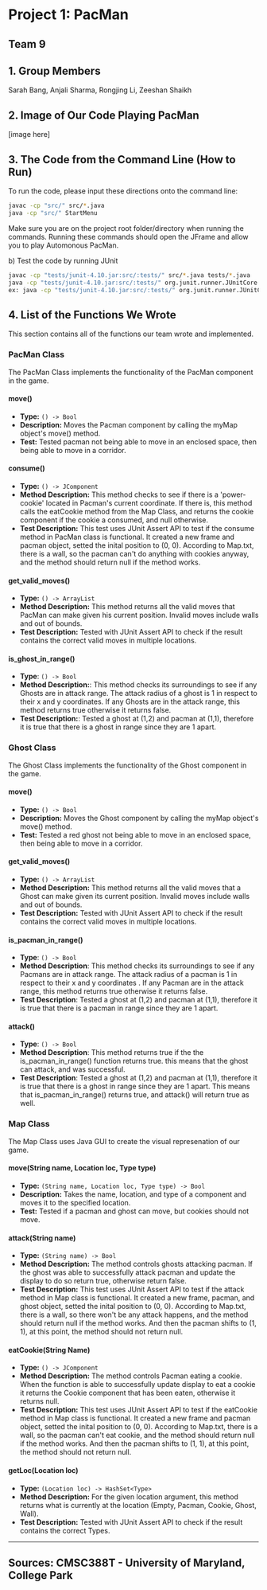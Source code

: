 # Project 1: PacMan #
## **Team 9**

## 1. Group Members
Sarah Bang, Anjali Sharma, Rongjing Li, Zeeshan Shaikh


## 2. Image of Our Code Playing PacMan
[image here]


## 3. The Code from the Command Line (How to Run)
To run the code, please input these directions onto the command line:
```bash
javac -cp "src/" src/*.java
java -cp "src/" StartMenu
```
Make sure you are on the project root folder/directory when running the commands.
Running these commands should open the JFrame and allow you to play Automonous PacMan.

b) Test the code by running JUnit
```bash
javac -cp "tests/junit-4.10.jar:src/:tests/" src/*.java tests/*.java
java -cp "tests/junit-4.10.jar:src/:tests/" org.junit.runner.JUnitCore your_test_here
ex: java -cp "tests/junit-4.10.jar:src/:tests/" org.junit.runner.JUnitCore TestGhostMove
```

## 4. List of the Functions We Wrote
This section contains all of the functions our team wrote and implemented.

### PacMan Class
The PacMan Class implements the functionality of the PacMan component in the game.

#### move()
- **Type:** `() -> Bool`
- **Description:** Moves the Pacman component by calling the myMap object's move() method.
- **Test:** Tested pacman not being able to move in an enclosed space, then being able to
move in a corridor.

#### consume()
- **Type:** `() -> JComponent`
- **Method Description:** This method checks to see if there is a 'power-cookie' located in Pacman's current coordinate. If there is, this method calls the eatCookie method from the Map Class, and returns the cookie component if the cookie a consumed, and null otherwise.
- **Test Description:** This test uses JUnit Assert API to test if the consume method in PacMan class is functional. It created a new frame and pacman object, setted the inital position to (0, 0). According to Map.txt, there is a wall, so the pacman can't do anything with cookies anyway, and the method should return null if the method works.

#### get_valid_moves()
- **Type:** `() -> ArrayList`
- **Method Description:** This method returns all the valid moves that PacMan can make given his current position. Invalid moves include walls and out of bounds.
- **Test Description:** Tested with JUnit Assert API to check if the result contains the correct valid moves in multiple locations.

#### is_ghost_in_range()
- **Type**: `() -> Bool`
- **Method Description:**: This method checks its surroundings to see if any Ghosts are in attack range. The attack radius of a ghost is 1 in respect to their x and y coordinates. If any Ghosts are in the attack range, this method returns true otherwise it returns false.
- **Test Description:**: Tested a ghost at (1,2) and pacman at (1,1), therefore it is true that there is a ghost in range since they are 1 apart.


### Ghost Class
The Ghost Class implements the functionality of the Ghost component in the game.

#### move()
- **Type:** `() -> Bool`
- **Description:** Moves the Ghost component by calling the myMap object's move() method.
- **Test:** Tested a red ghost not being able to move in an enclosed space, then being able to
move in a corridor.

#### get_valid_moves()
- **Type:** `() -> ArrayList`
- **Method Description:** This method returns all the valid moves that a Ghost can make given its current position. Invalid moves include walls and out of bounds.
- **Test Description:** Tested with JUnit Assert API to check if the result contains the correct valid moves in multiple locations.

#### is_pacman_in_range()

- **Type**: `() -> Bool`
- **Method Description**: This method checks its surroundings to see if any Pacmans are in attack range. The attack radius of a pacman is 1 in respect to their x and y coordinates . If any Pacman are in the attack range, this method returns true otherwise it returns false.
- **Test Description**: Tested a ghost at (1,2) and pacman at (1,1), therefore it is true that there is a pacman in range since they are 1 apart.

#### attack()

- **Type**: `() -> Bool`
- **Method Description**: This method returns true if the the is_pacman_in_range() function returns true. this means that the ghost can attack, and was successful. 
- **Test Description**: Tested a ghost at (1,2) and pacman at (1,1), therefore it is true that there is a ghost in range since they are 1 apart. This means that is_pacman_in_range() returns true, and attack() will return true as well. 


### Map Class
The Map Class uses Java GUI to create the visual represenation of our game.

#### move(String name, Location loc, Type type)
- **Type:** `(String name, Location loc, Type type) -> Bool`
- **Description:** Takes the name, location, and type of a component and moves it to the specified location.
- **Test:** Tested if a pacman and ghost can move, but cookies should not move.

#### attack(String name)
- **Type:** `(String name) -> Bool`
- **Method Description:** The method controls ghosts attacking pacman. If the ghost was able to successfully attack pacman and update the display to do so return true, otherwise return false.
- **Test Description:** This test uses JUnit Assert API to test if the attack method in Map class is functional. It created a new frame, pacman, and ghost object, setted the inital position to (0, 0). According to Map.txt, there is a wall, so there won't be any attack happens, and the method should return null if the method works. And then the pacman shifts to (1, 1), at this point, the method should not return null.

#### eatCookie(String Name)
- **Type:** `() -> JComponent`
- **Method Description:** The method controls Pacman eating a cookie. When the function is able to successfully update display to eat a cookie it returns the Cookie component that has been eaten, otherwise it returns null.
- **Test Description:** This test uses JUnit Assert API to test if the eatCookie method in Map class is functional. It created a new frame and pacman object, setted the inital position to (0, 0). According to Map.txt, there is a wall, so the pacman can't eat cookie, and the method should return null if the method works. And then the pacman shifts to (1, 1), at this point, the method should not return null.

#### getLoc(Location loc)
- **Type:** `(Location loc) -> HashSet<Type>`
- **Method Description:** For the given location argument, this method returns what is currently at the location (Empty, Pacman, Cookie, Ghost, Wall).
- **Test Description:** Tested with JUnit Assert API to check if the result contains the correct Types.



-----
Sources: CMSC388T - University of Maryland, College Park
-----
